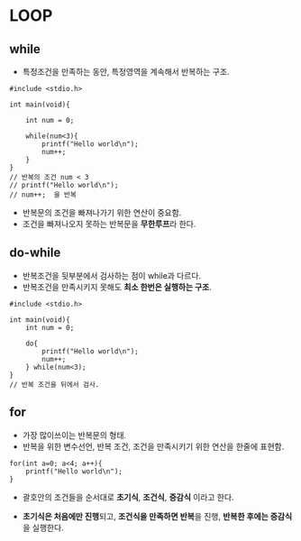 # LOOP

## while
- 특정조건을 만족하는 동안, 특정영역을 계속해서 반복하는 구조.
```
#include <stdio.h>

int main(void){

    int num = 0;
    
    while(num<3){
        printf("Hello world\n");
        num++;
    }
}
// 반복의 조건 num < 3
// printf("Hello world\n");
// num++;  을 반복
```
- 반복문의 조건을 빠져나가기 위한 연산이 중요함.
- 조건을 빠져나오지 못하는 반복문을  **무한루프**라 한다.

## do-while
- 반복조건을 뒷부분에서 검사하는 점이 while과 다르다.
- 반복조건을 만족시키지 못해도 **최소 한번은 실행하는 구조**.
```
#include <stdio.h>

int main(void){
    int num = 0;
    
    do{
        printf("Hello world\n");
        num++;
    } while(num<3);
}
// 반복 조건을 뒤에서 검사.
```
## for
- 가장 많이쓰이는 반복문의 형태.
- 반복을 위한 변수선언, 반복 조건, 조건을 만족시키기 위한 연산을 한줄에 표현함.
```
for(int a=0; a<4; a++){
    printf("Hello world\n");
}
```
- 괄호안의 조건들을 순서대로 **초기식**, **조건식**, **증감식** 이라고 한다.

- **초기식은 처음에만 진행**되고, **조건식을 만족하면 반복**을 진행, **반복한 후에는 증감식**을 실행한다.


